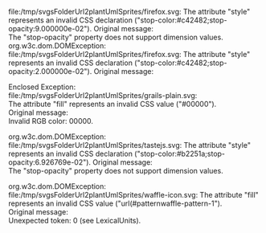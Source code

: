 file:/tmp/svgsFolderUrl2plantUmlSprites/firefox.svg:
The attribute "style" represents an invalid CSS declaration ("stop-color:#c42482;stop-opacity:9.000000e-02").
Original message:                                                      
The "stop-opacity" property does not support dimension values.                                                                                
org.w3c.dom.DOMException: file:/tmp/svgsFolderUrl2plantUmlSprites/firefox.svg:
The attribute "style" represents an invalid CSS declaration ("stop-color:#c42482;stop-opacity:2.000000e-02").
Original message:                                               

Enclosed Exception:                                                                                                                           
file:/tmp/svgsFolderUrl2plantUmlSprites/grails-plain.svg:                                                                                     
The attribute "fill" represents an invalid CSS value ("#00000").                                                                              
Original message:                                                                                                                             
Invalid RGB color: 00000.



org.w3c.dom.DOMException: file:/tmp/svgsFolderUrl2plantUmlSprites/tastejs.svg:
The attribute "style" represents an invalid CSS declaration ("stop-color:#b2251a;stop-opacity:6.926769e-02").
Original message:                                                                                                                             
The "stop-opacity" property does not support dimension values.  


org.w3c.dom.DOMException: file:/tmp/svgsFolderUrl2plantUmlSprites/waffle-icon.svg:
The attribute "fill" represents an invalid CSS value ("url(#patternwaffle-pattern-1").  
Original message:                                                                                                                             
Unexpected token: 0 (see LexicalUnits).


